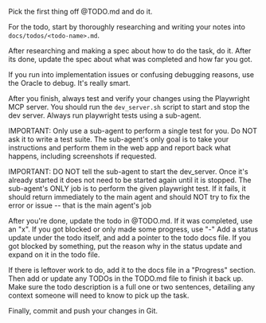 Pick the first thing off @TODO.md and do it.

For the todo, start by thoroughly researching and writing your notes into `docs/todos/<todo-name>.md`.

After researching and making a spec about how to do the task, do it. After its done, update the spec about what was completed and how far you got.

If you run into implementation issues or confusing debugging reasons, use the Oracle to debug. It's really smart.

After you finish, always test and verify your changes using the Playwright MCP server. You should run the `dev_server.sh` script to start and stop the dev server. Always run playwright tests using a sub-agent.

IMPORTANT: Only use a sub-agent to perform a single test for you. Do NOT ask it to write a test suite. The sub-agent's only goal is to take your instructions and perform them in the web app and report back what happens, including screenshots if requested.

IMPORTANT: DO NOT tell the sub-agent to start the dev_server. Once it's already started it does not need to be started again until it is stopped. The sub-agent's ONLY job is to perform the given playwright test. If it fails, it should return immediately to the main agent and should NOT try to fix the error or issue -- that is the main agent's job

After you're done, update the todo in @TODO.md. If it was completed, use an "x". If you got blocked or only made some progress, use "-" Add a status update under the todo itself, and add a pointer to the todo docs file. If you got blocked by something, put the reason why in the status update and expand on it in the todo file.

If there is leftover work to do, add it to the docs file in a "Progress" section. Then add or update any TODOs in the TODO.md file to finish it back up. Make sure the todo description is a full one or two sentences, detailing any context someone will need to know to pick up the task.

Finally, commit and push your changes in Git.
